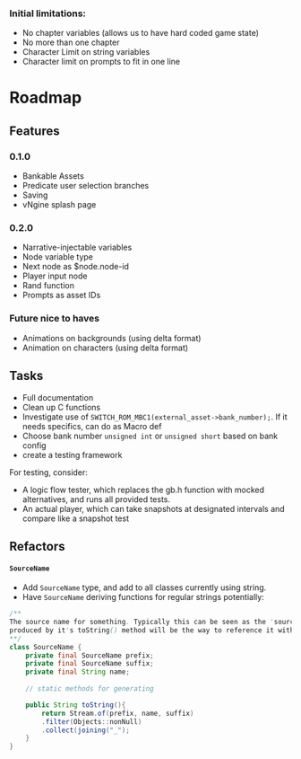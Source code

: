 ### Initial limitations:
- No chapter variables (allows us to have hard coded game state)
- No more than one chapter
- Character Limit on string variables
- Character limit on prompts to fit in one line


# Roadmap

## Features
### 0.1.0
- Bankable Assets
- Predicate user selection branches
- Saving
- vNgine splash page
### 0.2.0
- Narrative-injectable variables
- Node variable type
- Next node as $node.node-id
- Player input node
- Rand function
- Prompts as asset IDs


### Future nice to haves
- Animations on backgrounds (using delta format)
- Animation on characters (using delta format)

## Tasks
- Full documentation 
- Clean up C functions
- Investigate use of `SWITCH_ROM_MBC1(external_asset->bank_number);`. If it needs specifics, can do as Macro def
- Choose bank number `unsigned int` or `unsigned short` based on bank config
- create a testing framework

For testing, consider:
- A logic flow tester, which replaces the gb.h function with mocked alternatives, and runs all provided tests.
- An actual player, which can take snapshots at designated intervals and compare like a snapshot test
## Refactors
#### `SourceName`
- Add `SourceName` type, and add to all classes currently using string.
- Have `SourceName` deriving functions for regular strings
potentially:
```java
/**
The source name for something. Typically this can be seen as the 'source of truth' name, and whatever is 
produced by it's toString() method will be the way to reference it within C code.
**/
class SourceName {
    private final SourceName prefix;
    private final SourceName suffix;
    private final String name;
    
    // static methods for generating

    public String toString(){
        return Stream.of(prefix, name, suffix)
        .filter(Objects::nonNull)
        .collect(joining("_");
    }
}
```

